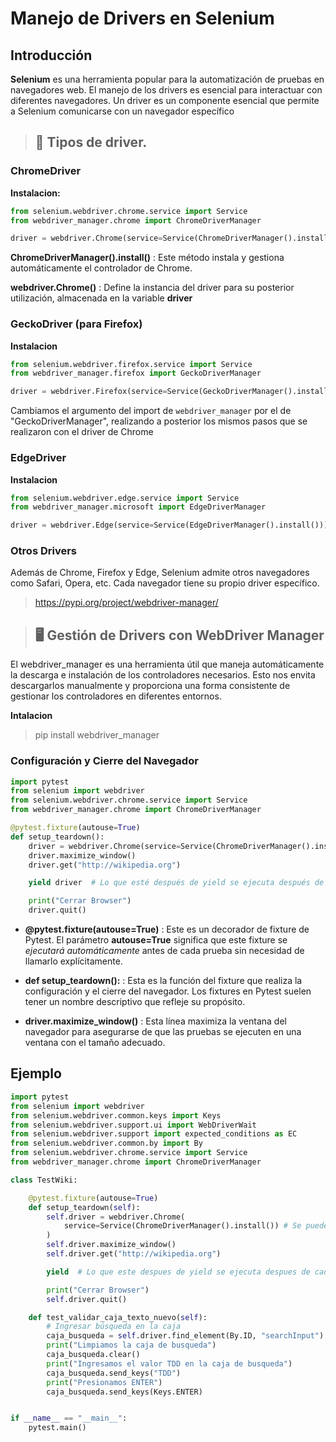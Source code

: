 # Manejo de Drivers en Selenium 
## Introducción 
**Selenium** es una herramienta popular para la automatización de pruebas en navegadores web. El manejo de los drivers es esencial para interactuar con diferentes navegadores. 
Un driver es un componente esencial que permite a Selenium comunicarse con un navegador específico


> ## **🚗 Tipos de driver.**


### ChromeDriver

**Instalacion:**

```python
from selenium.webdriver.chrome.service import Service
from webdriver_manager.chrome import ChromeDriverManager

driver = webdriver.Chrome(service=Service(ChromeDriverManager().install()))
```

**ChromeDriverManager().install()** : Este método instala y gestiona automáticamente el controlador de Chrome.

**webdriver.Chrome()** : Define la instancia del driver para su posterior utilización, almacenada en la variable **driver**

### GeckoDriver (para Firefox)

**Instalacion**

```python
from selenium.webdriver.firefox.service import Service
from webdriver_manager.firefox import GeckoDriverManager

driver = webdriver.Firefox(service=Service(GeckoDriverManager().install()))
```
Cambiamos el argumento del import de `webdriver_manager` por el de "GeckoDriverManager", realizando a posterior los mismos pasos que se realizaron con el driver de Chrome



### EdgeDriver

**Instalacion**

```python
from selenium.webdriver.edge.service import Service
from webdriver_manager.microsoft import EdgeDriverManager

driver = webdriver.Edge(service=Service(EdgeDriverManager().install()))
```

### Otros Drivers
Además de Chrome, Firefox y Edge, Selenium admite otros navegadores como Safari, Opera, etc. Cada navegador tiene su propio driver específico.

> https://pypi.org/project/webdriver-manager/


> ## 🖥️ Gestión de Drivers con WebDriver Manager
El webdriver_manager es una herramienta útil que maneja automáticamente la descarga e instalación de los controladores necesarios. 
Esto nos envita descargarlos manualmente y proporciona una forma consistente de gestionar los controladores en diferentes entornos.

**Intalacion**

> pip install webdriver_manager

### Configuración y Cierre del Navegador


```python
import pytest
from selenium import webdriver
from selenium.webdriver.chrome.service import Service
from webdriver_manager.chrome import ChromeDriverManager

@pytest.fixture(autouse=True)
def setup_teardown():
    driver = webdriver.Chrome(service=Service(ChromeDriverManager().install()))
    driver.maximize_window()
    driver.get("http://wikipedia.org")

    yield driver  # Lo que esté después de yield se ejecuta después de cada test

    print("Cerrar Browser")
    driver.quit()
```
* **@pytest.fixture(autouse=True)** : Este es un decorador de fixture de Pytest. El parámetro **autouse=True** significa que este fixture se *ejecutará automáticamente* antes de cada prueba sin necesidad de llamarlo explícitamente.

* **def setup_teardown():** : Esta es la función del fixture que realiza la configuración y el cierre del navegador. Los fixtures en Pytest suelen tener un nombre descriptivo que refleje su propósito.

* **driver.maximize_window()** : Esta línea maximiza la ventana del navegador para asegurarse de que las pruebas se ejecuten en una ventana con el tamaño adecuado.



## Ejemplo

```python
import pytest
from selenium import webdriver
from selenium.webdriver.common.keys import Keys
from selenium.webdriver.support.ui import WebDriverWait
from selenium.webdriver.support import expected_conditions as EC
from selenium.webdriver.common.by import By
from selenium.webdriver.chrome.service import Service
from webdriver_manager.chrome import ChromeDriverManager

class TestWiki:

    @pytest.fixture(autouse=True)
    def setup_teardown(self):
        self.driver = webdriver.Chrome(
            service=Service(ChromeDriverManager().install()) # Se puede utilizar un driver externo si asi lo quisieran
        )  
        self.driver.maximize_window()
        self.driver.get("http://wikipedia.org")

        yield  # Lo que este despues de yield se ejecuta despues de cada test

        print("Cerrar Browser")
        self.driver.quit()

    def test_validar_caja_texto_nuevo(self):
        # Ingresar búsqueda en la caja
        caja_busqueda = self.driver.find_element(By.ID, "searchInput")
        print("Limpiamos la caja de busqueda")
        caja_busqueda.clear()
        print("Ingresamos el valor TDD en la caja de busqueda")
        caja_busqueda.send_keys("TDD")
        print("Presionamos ENTER")
        caja_busqueda.send_keys(Keys.ENTER)


if __name__ == "__main__":
    pytest.main()
```




